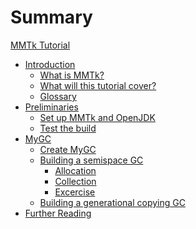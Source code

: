 # Summary

[MMTk Tutorial](./prefix.md)

- [Introduction]()
    - [What is MMTk?](./intro/what_is_mmtk.md)
    - [What will this tutorial cover?](./intro/what_will_this_tutorial_cover.md)
    - [Glossary](./intro/glossary.md)
- [Preliminaries]()
    - [Set up MMTk and OpenJDK](./preliminaries/set_up.md)
    - [Test the build](./preliminaries/test.md)
- [MyGC]()
    - [Create MyGC](./mygc/create.md)
    - [Building a semispace GC](./mygc/ss/index.md)
        - [Allocation](./mygc/ss/alloc.md)
        - [Collection](./mygc/ss/collection.md)
        - [Excercise](./mygc/ss/excercise.md)
    - [Building a generational copying GC](./mygc/gencopy.md)
- [Further Reading](./further_reading.md)